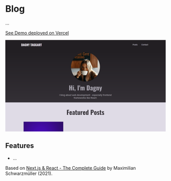 # Blog

...

[See Demo deployed on Vercel](https://next-dagny.vercel.app/)

<p align="center">
    <img src="screenshot.png">
</p>

## Features

- ...

Based on [Next.js & React - The Complete Guide](https://www.udemy.com/course/nextjs-react-the-complete-guide/) by Maximilian Schwarzmüller (2021).
